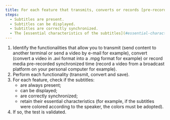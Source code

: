 ```yaml
---
title: For each feature that transmits, converts or records [pre-recorded synchronized time-based media](#temporal-media-type-sound-video-and-synchronizes) that has a [synchronized subtitles](#subtitles) track -titles-synchronises-multimedia-object), at the end of the process, do the subtitles respect these conditions?
steps:
  - Subtitles are present.
  - Subtitles can be displayed.
  - Subtitles are correctly synchronized.
  - The [essential characteristics of the subtitles](#essential-characteristics-of-the-subtitles) are preserved.
---
```


1. Identify the functionalities that allow you to transmit (send content to another terminal or send a video by e-mail for example), convert (convert a video in .avi format into a .mpg format for example) or record media pre-recorded synchronized time (record a video from a broadcast platform on your personal computer for example).
2. Perform each functionality (transmit, convert and save).
3. For each feature, check if the subtitles:
   - are always present;
   - can be displayed;
   - are correctly synchronized;
   - retain their essential characteristics (for example, if the subtitles were colored according to the speaker, the colors must be adopted).
4. If so, the test is validated.